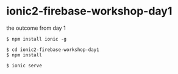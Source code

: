 # ionic2-firebase-workshop-day1
the outcome from day 1
```
$ npm install ionic -g
```

```
$ cd ionic2-firebase-workshop-day1
$ npm install
```

```
$ ionic serve
```
